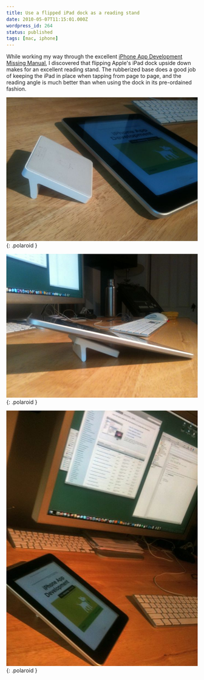 ```yaml
---
title: Use a flipped iPad dock as a reading stand
date: 2010-05-07T11:15:01.000Z
wordpress_id: 264
status: published
tags: [mac, iphone]
---
```


While working my way through the excellent [iPhone App Development Missing Manual](http://appdevmanual.com), I discovered that flipping Apple's iPad dock upside down makes for an excellent reading stand. The rubberized base does a good job of keeping the iPad in place when tapping from page to page, and the reading angle is much better than when using the dock in its pre-ordained fashion.

![ipad stand 1](./IMG_0941.jpg){: .polaroid }

![ipad stand 2](./IMG_0940.jpg){: .polaroid }

![ipad stand 3](./IMG_0939.jpg){: .polaroid }
